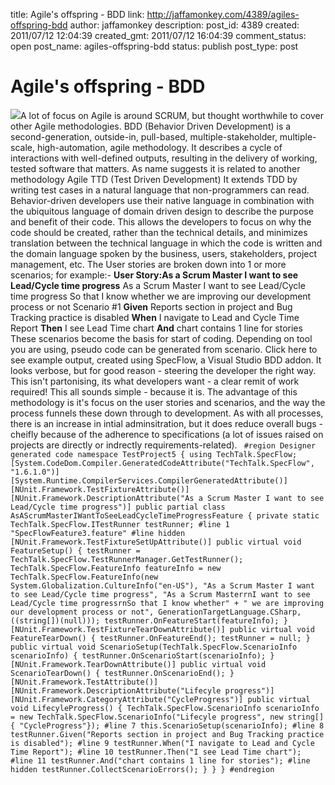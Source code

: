 title: Agile's offspring - BDD
link: http://jaffamonkey.com/4389/agiles-offspring-bdd
author: jaffamonkey
description: 
post_id: 4389
created: 2011/07/12 12:04:39
created_gmt: 2011/07/12 16:04:39
comment_status: open
post_name: agiles-offspring-bdd
status: publish
post_type: post

# Agile's offspring - BDD

![](http://blog.jaffamonkey.com/files/2011/07/bdd-125x125.jpg)A lot of focus on Agile is around SCRUM, but thought worthwhile to cover other Agile methodologies. BDD (Behavior Driven Development) is a second-generation, outside-in, pull-based, multiple-stakeholder, multiple-scale, high-automation, agile methodology. It describes a cycle of interactions with well-defined outputs, resulting in the delivery of working, tested software that matters. As name suggests it is related to another methodology Agile TTD (Test Driven Development) It extends TDD by writing test cases in a natural language that non-programmers can read. Behavior-driven developers use their native language in combination with the ubiquitous language of domain driven design to describe the purpose and benefit of their code. This allows the developers to focus on why the code should be created, rather than the technical details, and minimizes translation between the technical language in which the code is written and the domain language spoken by the business, users, stakeholders, project management, etc. The User stories are broken down into 1 or more scenarios; for example:- **User Story:As a Scrum Master I want to see Lead/Cycle time progress** As a Scrum Master I want to see Lead/Cycle time progress So that I know whether we are improving our development process or not Scenario #1 **Given** Reports section in project and Bug Tracking practice is disabled **When** I navigate to Lead and Cycle Time Report **Then** I see Lead Time chart **And** chart contains 1 line for stories These scenarios become the basis for start of coding. Depending on tool you are using, pseudo code can be generated from scenario. Click here to see example output, created using SpecFlow, a Visual Studio BDD addon. It looks verbose, but for good reason - steering the developer the right way. This isn't partonising, its what developers want - a clear remit of work required! This all sounds simple - because it is. The advantage of this methodology is it's focus on the user stories and scenarios, and the way the process funnels these down through to development. As with all processes, there is an increase in intial adminsitration, but it does reduce overall bugs - cheifly because of the adherence to specifications (a lot of issues raised on projects are directly or indrectly requirements-related). ` #region Designer generated code namespace TestProject5 { using TechTalk.SpecFlow; [System.CodeDom.Compiler.GeneratedCodeAttribute("TechTalk.SpecFlow", "1.6.1.0")] [System.Runtime.CompilerServices.CompilerGeneratedAttribute()] [NUnit.Framework.TestFixtureAttribute()] [NUnit.Framework.DescriptionAttribute("As a Scrum Master I want to see Lead/Cycle time progress")] public partial class AsAScrumMasterIWantToSeeLeadCycleTimeProgressFeature { private static TechTalk.SpecFlow.ITestRunner testRunner; #line 1 "SpecFlowFeature3.feature" #line hidden [NUnit.Framework.TestFixtureSetUpAttribute()] public virtual void FeatureSetup() { testRunner = TechTalk.SpecFlow.TestRunnerManager.GetTestRunner(); TechTalk.SpecFlow.FeatureInfo featureInfo = new TechTalk.SpecFlow.FeatureInfo(new System.Globalization.CultureInfo("en-US"), "As a Scrum Master I want to see Lead/Cycle time progress", "As a Scrum MasterrnI want to see Lead/Cycle time progressrnSo that I know whether" + " we are improving our development process or not", GenerationTargetLanguage.CSharp, ((string[])(null))); testRunner.OnFeatureStart(featureInfo); } [NUnit.Framework.TestFixtureTearDownAttribute()] public virtual void FeatureTearDown() { testRunner.OnFeatureEnd(); testRunner = null; } public virtual void ScenarioSetup(TechTalk.SpecFlow.ScenarioInfo scenarioInfo) { testRunner.OnScenarioStart(scenarioInfo); } [NUnit.Framework.TearDownAttribute()] public virtual void ScenarioTearDown() { testRunner.OnScenarioEnd(); } [NUnit.Framework.TestAttribute()] [NUnit.Framework.DescriptionAttribute("Lifecyle progress")] [NUnit.Framework.CategoryAttribute("CycleProgress")] public virtual void LifecyleProgress() { TechTalk.SpecFlow.ScenarioInfo scenarioInfo = new TechTalk.SpecFlow.ScenarioInfo("Lifecyle progress", new string[] { "CycleProgress"}); #line 7 this.ScenarioSetup(scenarioInfo); #line 8 testRunner.Given("Reports section in project and Bug Tracking practice is disabled"); #line 9 testRunner.When("I navigate to Lead and Cycle Time Report"); #line 10 testRunner.Then("I see Lead Time chart"); #line 11 testRunner.And("chart contains 1 line for stories"); #line hidden testRunner.CollectScenarioErrors(); } } } #endregion`